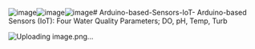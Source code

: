 ![image](https://github.com/user-attachments/assets/a868af44-729d-4f2a-b155-63798212d42c)![image](https://github.com/user-attachments/assets/b8e61314-cb10-42df-a98c-f412372bf2af)![image](https://github.com/user-attachments/assets/24a32fb8-94af-4406-a56d-32799b711617)# Arduino-based-Sensors-IoT-
Arduino-based Sensors (IoT): Four Water Quality Parameters; DO, pH, Temp, Turb

![Uploading image.png…]()





